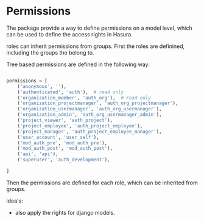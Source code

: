 # Permissions

The package provide a way to define permissions on a model level, which can be used to define the access rights 
in Hasura.

roles can inherit permissions from groups. First the roles are definined, including the groups the belong to.


Tree based permissions are defined in the following way:

```python

permissions = [
    ('anonymous', ''),
    ('authenticated', 'auth'),  # read only
    ('organization_member', 'auth_org'),  # read only
    ('organization_projectmanager', 'auth_org_projectmanager'),
    ('organization_usermanager', 'auth_org_usermanager'),
    ('organization_admin', 'auth_org_usermanager_admin'),
    ('project_viewer', 'auth_project'),
    ('project_employee', 'auth_project_employee'),
    ('project_manager', 'auth_project_employee_manager'),
    ('user_account', 'user_self'),
    ('mod_auth_pre', 'mod_auth_pre'),
    ('mod_auth_post', 'mod_auth_post'),
    ('api', 'api'),
    ('superuser', 'auth_development'),
    
]
```

Then the permissions are defined for each role, which can be inherited from groups.









idea's:
- also apply the rights for django models.

